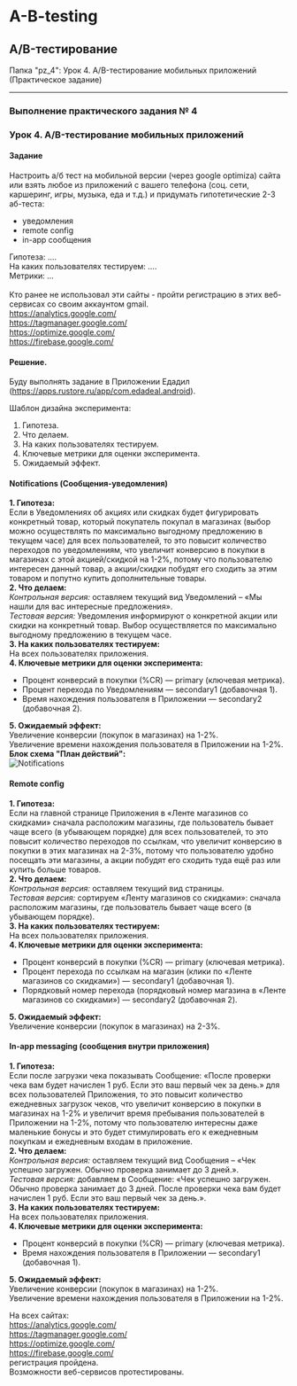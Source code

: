 # A-B-testing
## A/B-тестирование 

Папка "pz_4": Урок 4. A/B-тестирование мобильных приложений (Практическое задание)
___________________________
### Выполнение практического задания № 4
### Урок 4. A/B-тестирование мобильных приложений

#### Задание
Настроить а/б тест на мобильной версии (через google optimiza) сайта или взять любое из приложений с вашего телефона (соц. сети, каршеринг, игры, музыка, еда и т.д.) и придумать гипотетические 2-3 аб-теста:<br>
* уведомления
* remote config
* in-app сообщения

Гипотеза: ....<br>
На каких пользователях тестируем: ....<br>
Метрики: …<br>
<br>
Кто ранее не использовал эти сайты - пройти регистрацию в этих веб-сервисах со своим аккаунтом gmail.<br>
https://analytics.google.com/<br>
https://tagmanager.google.com/<br>
https://optimize.google.com/<br>
https://firebase.google.com/<br>

#### Решение.

Буду выполнять задание в Приложении Едадил (https://apps.rustore.ru/app/com.edadeal.android).<br>

Шаблон дизайна эксперимента:<br>
1.	Гипотеза.
2.	Что делаем.
3.	На каких пользователях тестируем.
4.	Ключевые метрики для оценки эксперимента.
5.	Ожидаемый эффект.

#### Notifications (Сообщения-уведомления)
<b>1. Гипотеза:</b><br>
Если в Уведомлениях об акциях или скидках будет фигурировать конкретный товар, который покупатель покупал в магазинах (выбор можно осуществлять по максимально выгодному предложению в текущем часе) для всех пользователей, то это повысит количество переходов по уведомлениям, что увеличит конверсию в покупки в магазинах с этой акцией/скидкой на 1-2%, потому что пользователю интересен данный товар, а акции/скидки побудят его сходить за этим товаром и попутно купить дополнительные товары.<br>
<b>2. Что делаем:</b><br>
*Контрольная версия:* оставляем текущий вид Уведомлений – «Мы нашли для вас интересные предложения».<br>
*Тестовая версия:* Уведомления информируют о конкретной акции или скидки на конкретный товар. Выбор осуществляется по максимально выгодному предложению в текущем часе.<br>
<b>3. На каких пользователях тестируем:</b><br>
На всех пользователях приложения.<br>
<b>4. Ключевые метрики для оценки эксперимента:</b>
*	Процент конверсий в покупки (%CR) — primary (ключевая метрика).
*	Процент перехода по Уведомлениям — secondary1 (добавочная 1).
*	Время нахождения пользователя в Приложении — secondary2 (добавочная 2).

<b>5.	Ожидаемый эффект:</b><br>
Увеличение конверсии (покупок в магазинах) на 1-2%.<br>
Увеличение времени нахождения пользователя в Приложении на 1-2%.<br>
<b>Блок схема "План действий":</b><br>
![Notifications](https://github.com/KSU-KGN/A-B-testing/raw/main/pz_4/Notifications.jpg)
#### Remote config
<b>1. Гипотеза:</b><br>
Если на главной странице Приложения в «Ленте магазинов со скидками» сначала расположим магазины, где пользователь бывает чаще всего (в убывающем порядке) для всех пользователей, то это повысит количество переходов по ссылкам, что увеличит конверсию в покупки в этих магазинах на 2-3%, потому что пользователю удобно посещать эти магазины, а акции побудят его сходить туда ещё раз или купить больше товаров.<br>
<b>2. Что делаем:</b><br>
*Контрольная версия:* оставляем текущий вид страницы.<br>
*Тестовая версия:* сортируем «Ленту магазинов со скидками»: сначала расположим магазины, где пользователь бывает чаще всего (в убывающем порядке).<br>
<b>3. На каких пользователях тестируем:</b><br>
На всех пользователях приложения.<br>
<b>4. Ключевые метрики для оценки эксперимента:</b><br>
*	Процент конверсий в покупки (%CR) — primary (ключевая метрика).
*	Процент перехода по ссылкам на магазин (клики по «Ленте магазинов со скидками») — secondary1 (добавочная 1).
*	Порядковый номер перехода (порядковый номер магазина в «Ленте магазинов со скидками») — secondary2 (добавочная 2).

<b>5.	Ожидаемый эффект:</b><br>
Увеличение конверсии (покупок в магазинах) на 2-3%.<br>
#### In-app messaging (сообщения внутри приложения)
<b>1. Гипотеза:</b><br>
Если после загрузки чека показывать Сообщение: «После проверки чека вам будет начислен 1 руб. Если это ваш первый чек за день.» для всех пользователей Приложения, то это повысит количество ежедневных загрузок чеков, что увеличит конверсию в покупки в магазинах на 1-2% и увеличит время пребывания пользователей в Приложении на 1-2%, потому что пользователю интересны даже маленькие бонусы и это будет стимулировать его к ежедневным покупкам и ежедневным входам в приложение.<br>
<b>2. Что делаем:</b><br>
*Контрольная версия:* оставляем текущий вид Сообщения – «Чек успешно загружен. Обычно проверка занимает до 3 дней.».<br>
*Тестовая версия:* добавляем в Сообщение: «Чек успешно загружен. Обычно проверка занимает до 3 дней. После проверки чека вам будет начислен 1 руб. Если это ваш первый чек за день.».<br>
<b>3. На каких пользователях тестируем:</b><br>
На всех пользователях приложения.<br>
<b>4. Ключевые метрики для оценки эксперимента:</b><br>
*	Процент конверсий в покупки (%CR) — primary (ключевая метрика).
*	Время нахождения пользователя в Приложении — secondary1 (добавочная 1).

<b>5.	Ожидаемый эффект:</b><br>
Увеличение конверсии (покупок в магазинах) на 1-2%.<br>
Увеличение времени нахождения пользователя в Приложении на 1-2%.<br>

На всех сайтах:<br>
https://analytics.google.com/<br>
https://tagmanager.google.com/<br>
https://optimize.google.com/<br>
https://firebase.google.com/<br>
регистрация пройдена. <br>
Возможности веб-сервисов протестированы.
